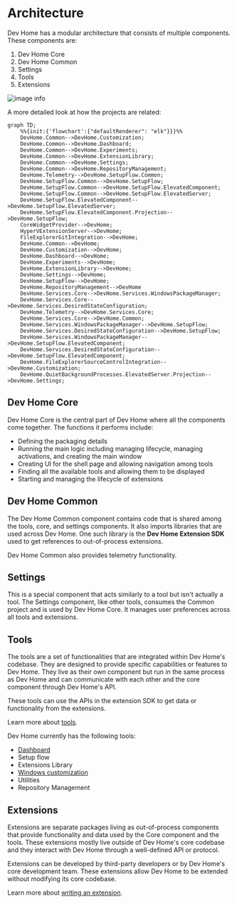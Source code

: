# Architecture

Dev Home has a modular architecture that consists of multiple components. These components are:

1. Dev Home Core
1. Dev Home Common
1. Settings
1. Tools
1. Extensions

![image info](images/architecture.png)

A more detailed look at how the projects are related:
```mermaid
graph TD;
    %%{init:{'flowchart':{"defaultRenderer": "elk"}}}%%
    DevHome.Common-->DevHome.Customization;
    DevHome.Common-->DevHome.Dashboard;
    DevHome.Common-->DevHome.Experiments;
    DevHome.Common-->DevHome.ExtensionLibrary;
    DevHome.Common-->DevHome.Settings;
    DevHome.Common-->DevHome.RepositoryManagement;
    DevHome.Telemetry-->DevHome.SetupFlow.Common;
    DevHome.SetupFlow.Common-->DevHome.SetupFlow;
    DevHome.SetupFlow.Common-->DevHome.SetupFlow.ElevatedComponent;
    DevHome.SetupFlow.Common-->DevHome.SetupFlow.ElevatedServer;
    DevHome.SetupFlow.ElevatedComponent-->DevHome.SetupFlow.ElevatedServer;
    DevHome.SetupFlow.ElevatedComponent.Projection-->DevHome.SetupFlow;
    CoreWidgetProvider-->DevHome;
    HyperVExtensionServer-->DevHome;
    FileExplorerGitIntegration-->DevHome;
    DevHome.Common-->DevHome;
    DevHome.Customization-->DevHome;
    DevHome.Dashboard-->DevHome;
    DevHome.Experiments-->DevHome;
    DevHome.ExtensionLibrary-->DevHome;
    DevHome.Settings-->DevHome;
    DevHome.SetupFlow-->DevHome;
    DevHome.RepositoryManagement-->DevHome
    DevHome.Services.Core-->DevHome.Services.WindowsPackageManager;
    DevHome.Services.Core-->DevHome.Services.DesiredStateConfiguration;
    DevHome.Telemetry-->DevHome.Services.Core;
    DevHome.Services.Core-->DevHome.Common;
    DevHome.Services.WindowsPackageManager-->DevHome.SetupFlow;
    DevHome.Services.DesiredStateConfiguration-->DevHome.SetupFlow;
    DevHome.Services.WindowsPackageManager-->DevHome.SetupFlow.ElevatedComponent;
    DevHome.Services.DesiredStateConfiguration-->DevHome.SetupFlow.ElevatedComponent;
    DevHome.FileExplorerSourceControlIntegration-->DevHome.Customization;
    DevHome.QuietBackgroundProcesses.ElevatedServer.Projection-->DevHome.Settings;
```

## Dev Home Core

Dev Home Core is the central part of Dev Home where all the components come together. The functions it performs include:

- Defining the packaging details
- Running the main logic including managing lifecycle, managing activations, and creating the main window
- Creating UI for the shell page and allowing navigation among tools
- Finding all the available tools and allowing them to be displayed
- Starting and managing the lifecycle of extensions

## Dev Home Common

The Dev Home Common component contains code that is shared among the tools, core, and settings components. It also imports libraries that are used across Dev Home. One such library is the **Dev Home Extension SDK** used to get references to out-of-process extensions.

Dev Home Common also provides telemetry functionality.

## Settings

This is a special component that acts similarly to a tool but isn't actually a tool. The Settings component, like other tools, consumes the Common project and is used by Dev Home Core. It manages user preferences across all tools and extensions.

## Tools

The tools are a set of functionalities that are integrated within Dev Home's codebase. They are designed to provide specific capabilities or features to Dev Home. They live as their own component but run in the same process as Dev Home and can communicate with each other and the core component through Dev Home's API.

These tools can use the APIs in the extension SDK to get data or functionality from the extensions.

Learn more about [tools](./tools/readme.md).

Dev Home currently has the following tools:

- [Dashboard](./tools/Dashboard.md)
- Setup flow
- Extensions Library
- [Windows customization](../tools/Customization/DevHome.Customization/Customization.md)
- Utilities
- Repository Management

## Extensions

Extensions are separate packages living as out-of-process components that provide functionality and data used by the Core component and the tools. These extensions mostly live outside of Dev Home's core codebase and they interact with Dev Home through a well-defined API or protocol.

Extensions can be developed by third-party developers or by Dev Home's core development team. These extensions allow Dev Home to be extended without modifying its core codebase.

Learn more about [writing an extension](./extensions/readme.md).
